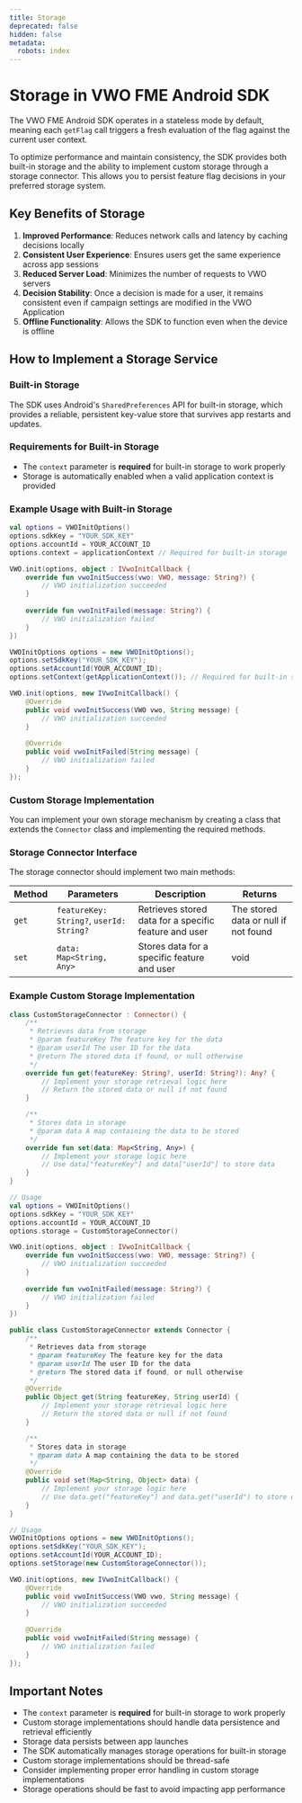 ```yaml
---
title: Storage
deprecated: false
hidden: false
metadata:
  robots: index
---
```

# Storage in VWO FME Android SDK

The VWO FME Android SDK operates in a stateless mode by default, meaning each `getFlag` call triggers a fresh evaluation of the flag against the current user context.

To optimize performance and maintain consistency, the SDK provides both built-in storage and the ability to implement custom storage through a storage connector. This allows you to persist feature flag decisions in your preferred storage system.

## Key Benefits of Storage

1. **Improved Performance**: Reduces network calls and latency by caching decisions locally
2. **Consistent User Experience**: Ensures users get the same experience across app sessions
3. **Reduced Server Load**: Minimizes the number of requests to VWO servers
4. **Decision Stability**: Once a decision is made for a user, it remains consistent even if campaign settings are modified in the VWO Application
5. **Offline Functionality**: Allows the SDK to function even when the device is offline

## How to Implement a Storage Service

### Built-in Storage

The SDK uses Android's `SharedPreferences` API for built-in storage, which provides a reliable, persistent key-value store that survives app restarts and updates.

### Requirements for Built-in Storage

* The `context` parameter is **required** for built-in storage to work properly
* Storage is automatically enabled when a valid application context is provided

### Example Usage with Built-in Storage

```kotlin
val options = VWOInitOptions()
options.sdkKey = "YOUR_SDK_KEY"
options.accountId = YOUR_ACCOUNT_ID
options.context = applicationContext // Required for built-in storage

VWO.init(options, object : IVwoInitCallback {
    override fun vwoInitSuccess(vwo: VWO, message: String?) {
        // VWO initialization succeeded
    }
    
    override fun vwoInitFailed(message: String?) {
        // VWO initialization failed
    }
})
```
```java
VWOInitOptions options = new VWOInitOptions();
options.setSdkKey("YOUR_SDK_KEY");
options.setAccountId(YOUR_ACCOUNT_ID);
options.setContext(getApplicationContext()); // Required for built-in storage

VWO.init(options, new IVwoInitCallback() {
    @Override
    public void vwoInitSuccess(VWO vwo, String message) {
        // VWO initialization succeeded
    }
    
    @Override
    public void vwoInitFailed(String message) {
        // VWO initialization failed
    }
});
```

### Custom Storage Implementation

You can implement your own storage mechanism by creating a class that extends the `Connector` class and implementing the required methods.

### Storage Connector Interface

The storage connector should implement two main methods:

| Method | Parameters                               | Description                                           | Returns                              |
| ------ | ---------------------------------------- | ----------------------------------------------------- | ------------------------------------ |
| `get`  | `featureKey: String?`, `userId: String?` | Retrieves stored data for a specific feature and user | The stored data or null if not found |
| `set`  | `data: Map<String, Any>`                 | Stores data for a specific feature and user           | void                                 |

### Example Custom Storage Implementation

```kotlin
class CustomStorageConnector : Connector() {
    /**
     * Retrieves data from storage
     * @param featureKey The feature key for the data
     * @param userId The user ID for the data
     * @return The stored data if found, or null otherwise
     */
    override fun get(featureKey: String?, userId: String?): Any? {
        // Implement your storage retrieval logic here
        // Return the stored data or null if not found
    }

    /**
     * Stores data in storage
     * @param data A map containing the data to be stored
     */
    override fun set(data: Map<String, Any>) {
        // Implement your storage logic here
        // Use data["featureKey"] and data["userId"] to store data
    }
}

// Usage
val options = VWOInitOptions()
options.sdkKey = "YOUR_SDK_KEY"
options.accountId = YOUR_ACCOUNT_ID
options.storage = CustomStorageConnector()

VWO.init(options, object : IVwoInitCallback {
    override fun vwoInitSuccess(vwo: VWO, message: String?) {
        // VWO initialization succeeded
    }
    
    override fun vwoInitFailed(message: String?) {
        // VWO initialization failed
    }
})
```
```java
public class CustomStorageConnector extends Connector {
    /**
     * Retrieves data from storage
     * @param featureKey The feature key for the data
     * @param userId The user ID for the data
     * @return The stored data if found, or null otherwise
     */
    @Override
    public Object get(String featureKey, String userId) {
        // Implement your storage retrieval logic here
        // Return the stored data or null if not found
    }

    /**
     * Stores data in storage
     * @param data A map containing the data to be stored
     */
    @Override
    public void set(Map<String, Object> data) {
        // Implement your storage logic here
        // Use data.get("featureKey") and data.get("userId") to store data
    }
}

// Usage
VWOInitOptions options = new VWOInitOptions();
options.setSdkKey("YOUR_SDK_KEY");
options.setAccountId(YOUR_ACCOUNT_ID);
options.setStorage(new CustomStorageConnector());

VWO.init(options, new IVwoInitCallback() {
    @Override
    public void vwoInitSuccess(VWO vwo, String message) {
        // VWO initialization succeeded
    }
    
    @Override
    public void vwoInitFailed(String message) {
        // VWO initialization failed
    }
});
```

## Important Notes

* The `context` parameter is **required** for built-in storage to work properly
* Custom storage implementations should handle data persistence and retrieval efficiently
* Storage data persists between app launches
* The SDK automatically manages storage operations for built-in storage
* Custom storage implementations should be thread-safe
* Consider implementing proper error handling in custom storage implementations
* Storage operations should be fast to avoid impacting app performance